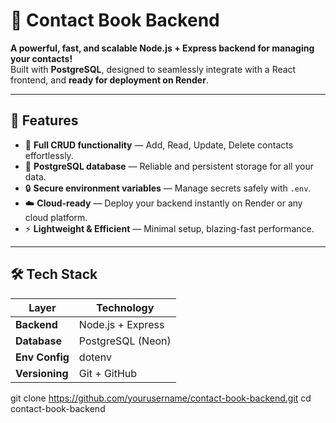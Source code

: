 # 🚀 **Contact Book Backend**

**A powerful, fast, and scalable Node.js + Express backend for managing your contacts!**  
Built with **PostgreSQL**, designed to seamlessly integrate with a React frontend, and **ready for deployment on Render**.

---

## 🌟 **Features**

- 📝 **Full CRUD functionality** — Add, Read, Update, Delete contacts effortlessly.
- 💾 **PostgreSQL database** — Reliable and persistent storage for all your data.
- 🔒 **Secure environment variables** — Manage secrets safely with `.env`.
- ☁️ **Cloud-ready** — Deploy your backend instantly on Render or any cloud platform.
- ⚡ **Lightweight & Efficient** — Minimal setup, blazing-fast performance.

---

## 🛠 **Tech Stack**

| **Layer**     | **Technology**           |
|---------------|-------------------------|
| **Backend**   | Node.js + Express       |
| **Database**  | PostgreSQL (Neon)       |
| **Env Config**| dotenv                  |
| **Versioning**| Git + GitHub            |


git clone https://github.com/yourusername/contact-book-backend.git
cd contact-book-backend
